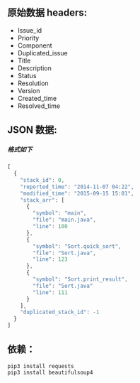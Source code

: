 ## 原始数据 headers:

* Issue_id
* Priority
* Component
* Duplicated_issue
* Title
* Description
* Status
* Resolution
* Version
* Created_time
* Resolved_time

## JSON 数据:

##### 格式如下
```javascript
[
  {
    "stack_id": 0,
    "reported_time": "2014-11-07 04:22",
    "modified_time": "2015-09-15 15:01",
    "stack_arr": [
      {
        "symbol": "main",
        "file": "main.java",
        "line": 100
      },
      {
        "symbol": "Sort.quick_sort",
        "file": "Sort.java",
        "line": 123
      },
      {
        "symbol": "Sort.print_result",
        "file": "Sort.java"
        "line": 111
      }
    ],
    "duplicated_stack_id": -1
  }
]
```

## 依赖：

```
pip3 install requests
pip3 install beautifulsoup4
```